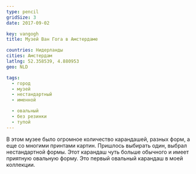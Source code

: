 ```yaml
---
type: pencil
gridSize: 3
date: 2017-09-02

key: vangogh
title: Музей Ван Гога в Амстердаме

countries: Нидерланды
cities: Амстердам
latlng: 52.358539, 4.880953
geo: NLD

tags:
  - город
  - музей
  - нестандартный
  - именной

  - овальный
  - без резинки
  - тупой
---
```


В этом музее было огромное количество карандашей, разных форм, а еще со многими принтами картин. Пришлось выбирать один, выбрал нестандартной формы. Этот карандаш чуть больше обычного и имеет приятную овальную форму. Это первый овальный карандаш в моей коллекции.
